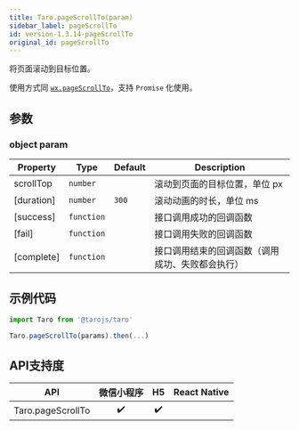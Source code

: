 ```yaml
---
title: Taro.pageScrollTo(param)
sidebar_label: pageScrollTo
id: version-1.3.14-pageScrollTo
original_id: pageScrollTo
---
```


将页面滚动到目标位置。

使用方式同 [`wx.pageScrollTo`](https://developers.weixin.qq.com/miniprogram/dev/api/wx.pageScrollTo.html)，支持 `Promise` 化使用。

## 参数

### object param

| Property | Type | Default | Description |
| --- | --- | --- | --- |
| scrollTop | <code>number</code> |  | 滚动到页面的目标位置，单位 px |
| [duration] | <code>number</code> | <code>300</code> | 滚动动画的时长，单位 ms |
| [success] | <code>function</code> |  | 接口调用成功的回调函数 |
| [fail] | <code>function</code> |  | 接口调用失败的回调函数 |
| [complete] | <code>function</code> |  | 接口调用结束的回调函数（调用成功、失败都会执行） |

## 示例代码

```jsx
import Taro from '@tarojs/taro'

Taro.pageScrollTo(params).then(...)
```



## API支持度


| API | 微信小程序 | H5 | React Native |
| :-: | :-: | :-: | :-: |
| Taro.pageScrollTo | ✔️ | ✔️ |  |

